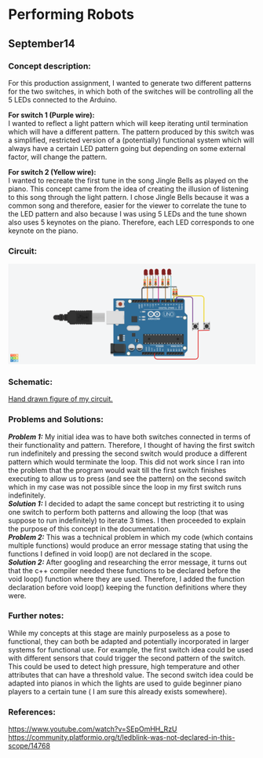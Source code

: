 # Performing Robots
## September14
### Concept description:
For this production assignment, I wanted to generate two different patterns for the two switches, in which both of the switches will be controlling all the 5 LEDs connected to the Arduino. <br /> 
<p>
  
  **For switch 1 (Purple wire):**  <br />
  I wanted to reflect a light pattern which will keep iterating until termination which will have a different pattern. The pattern produced by this switch was a simplified, restricted version of a (potentially) functional system which will always have a certain LED pattern going but depending on some external factor, will change the pattern.  
  </p>
 <p>
  
  **For switch 2 (Yellow wire):**  <br />
I wanted to recreate the first tune in the song Jingle Bells as played on the piano. This concept came from the idea of creating the illusion of listening to this song through the light pattern. I chose Jingle Bells because it was a common song and therefore, easier for the viewer to correlate the tune to the LED pattern and also because I was using 5 LEDs and the tune shown also uses 5 keynotes on the piano. Therefore, each LED corresponds to one keynote on the piano.
</p>

### Circuit: 
![](September14/circuit.png)

### Schematic: 
[Hand drawn figure of my circuit.](September14/schematic.png)

### Problems and Solutions:
***Problem 1:*** My initial idea was to have both switches connected in terms of their functionality and pattern. Therefore, I thought of having the first switch run indefinitely and pressing the second switch would produce a different pattern which would terminate the loop. This did not work since I ran into the problem that the program would wait till the first switch finishes executing to allow us to press (and see the pattern) on the second switch which in my case was not possible since the loop in my first switch runs indefinitely. </br>
***Solution 1:*** I decided to adapt the same concept but restricting it to using one switch to perform both patterns and allowing the loop (that was suppose to run indefinitely) to iterate 3 times. I then proceeded to explain the purpose of this concept in the documentation.</br>
***Problem 2:*** This was a technical problem in which my code (which contains multiple functions) would produce an error message stating that using the functions I defined in void loop() are not declared in the scope. </br> 
***Solution 2:*** After googling and researching the error message, it turns out that the c++ compiler needed these functions to be declared before the void loop() function where they are used. Therefore, I added the function declaration before void loop() keeping the function definitions where they were. 
### Further notes: 
While my concepts at this stage are mainly purposeless as a pose to functional, they can both be adapted and potentially incorporated in larger systems for functional use. 
For example, the first switch idea could be used with different sensors that could trigger the second pattern of the switch. This could be used to detect high pressure, high temperature and other attributes that can have a threshold value. The second switch idea could be adapted into pianos in which the lights are used to guide beginner piano players to a certain tune ( I am sure this already exists somewhere). 

### References: 
https://www.youtube.com/watch?v=SEpOmHH_RzU </br>
https://community.platformio.org/t/ledblink-was-not-declared-in-this-scope/14768

 
